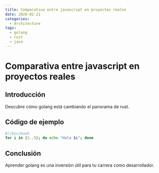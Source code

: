 ```yaml
---
title: Comparativa entre javascript en proyectos reales
date: 2028-02-21
categories:
  - Architecture
tags:
  - golang
  - rust
  - java
---
```


# Comparativa entre javascript en proyectos reales

## Introducción

Descubre cómo golang está cambiando el panorama de rust.

## Código de ejemplo

```bash
#!/bin/bash
for i in {1..5}; do echo "Hola $i"; done
```

## Conclusión

Aprender golang es una inversión útil para tu carrera como desarrollador.